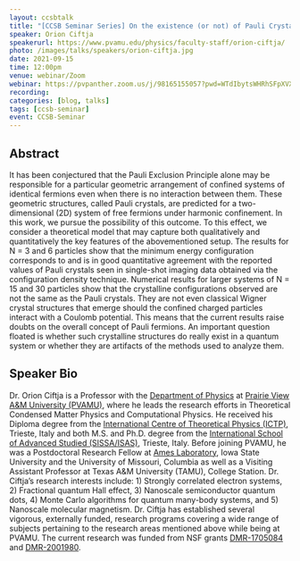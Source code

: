 ```yaml
---
layout: ccsbtalk
title: "[CCSB Seminar Series] On the existence (or not) of Pauli Crystals"
speaker: Orion Ciftja
speakerurl: https://www.pvamu.edu/physics/faculty-staff/orion-ciftja/
photo: /images/talks/speakers/orion-ciftja.jpg
date: 2021-09-15
time: 12:00pm
venue: webinar/Zoom
webinar: https://pvpanther.zoom.us/j/98165155057?pwd=WTdIbytsWHRhSFpXVXM1T1R1YkpPUT09
recording:
categories: [blog, talks]
tags: [ccsb-seminar]
event: CCSB-Seminar
---
```



## Abstract

It has been conjectured that the Pauli Exclusion Principle alone may be responsible for a particular geometric arrangement of confined systems of identical fermions even when there is no interaction between them. These geometric structures, called Pauli crystals, are predicted for a two-dimensional (2D) system of free fermions under harmonic confinement. In this work, we pursue the possibility of this outcome. To this effect, we consider a theoretical model that may capture both qualitatively and quantitatively the key features of the abovementioned setup. The results for N = 3 and 6 particles show that the minimum energy configuration corresponds to and is in good quantitative agreement with the reported values of Pauli crystals seen in single-shot imaging data obtained via the configuration density technique. Numerical results for larger systems of N = 15 and 30 particles show that the crystalline configurations observed are not the same as the Pauli crystals. They are not even classical Wigner crystal structures that emerge should the confined charged particles interact with a Coulomb potential. This means that the current results raise doubts on the overall concept of Pauli fermions. An important question floated is whether such crystalline structures do really exist in a quantum system or whether they are artifacts of the methods used to analyze them.


## Speaker Bio

Dr. Orion Ciftja is a Professor with the [Department of Physics](https://www.pvamu.edu/physics/) at [Prairie View A&M University (PVAMU)](https://www.pvamu.edu), where he leads the research efforts in Theoretical Condensed Matter Physics and Computational Physics. He received his Diploma degree from the [International Centre of Theoretical Physics (ICTP)](https://www.ictp.it), Trieste, Italy and both M.S. and Ph.D. degree from the [International School of Advanced Studied (SISSA/ISAS)](https://www.sissa.it), Trieste, Italy. Before joining PVAMU, he was a Postdoctoral Research Fellow at [Ames Laboratory](https://www.ameslab.gov), Iowa State University and the University of Missouri, Columbia as well as a Visiting Assistant Professor at Texas A&M University (TAMU), College Station. Dr. Ciftja’s research interests include: 1) Strongly correlated electron systems, 2) Fractional quantum Hall effect, 3) Nanoscale semiconductor quantum dots, 4) Monte Carlo algorithms for quantum many-body systems, and 5) Nanoscale molecular magnetism. Dr. Ciftja has established several vigorous, externally funded, research programs covering a wide range of subjects pertaining to the research areas mentioned above while being at PVAMU. The current research was funded from NSF grants [DMR-1705084](https://www.nsf.gov/awardsearch/showAward?AWD_ID=1705084&HistoricalAwards=false) and [DMR-2001980](https://www.nsf.gov/awardsearch/showAward?AWD_ID=2001980&HistoricalAwards=false).

